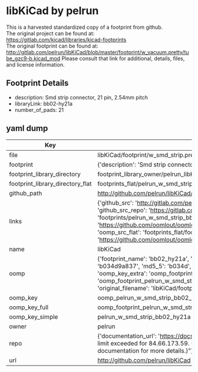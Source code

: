 # libKiCad by pelrun  
This is a harvested standardized copy of a footprint from github.  
The original project can be found at:  
https://gitlab.com/kicad/libraries/kicad-footprints  
The original footprint can be found at:
http://gitlab.com/pelrun/libKiCad/blob/master/footprint/w_vacuum.pretty/tube_gzc9-b.kicad_mod
Please consult that link for additional, details, files, and license information.  
## Footprint Details
* description: Smd strip connector, 21 pin, 2.54mm pitch  
* libraryLink: bb02-hy21a  
* number_of_pads: 21  
## yaml dump  
| Key | Value |  
| --- | --- |  
| file | libKiCad/footprint/w_smd_strip.pretty/bb02-hy21a.kicad_mod |  
| footprint | {'description': 'Smd strip connector, 21 pin, 2.54mm pitch', 'libraryLink': 'bb02-hy21a', 'number_of_pads': 21} |  
| footprint_library_directory | footprint_library_owner/pelrun_libKiCad |  
| footprint_library_directory_flat | footprints_flat/pelrun_w_smd_strip_bb02_hy21a/working |  
| github_path | http://github.com/pelrun/libKiCad/blob/master/footprint/w_smd_strip.pretty/bb02-hy21a.kicad_mod |  
| links | {'github_src': 'http://gitlab.com/pelrun/libKiCad/blob/master/footprint/w_vacuum.pretty/tube_gzc9-b.kicad_mod', 'github_src_repo': 'https://gitlab.com/kicad/libraries/kicad-footprints', 'oomp_bot': 'footprints/pelrun_w_smd_strip_bb02_hy21a/working', 'oomp_bot_github': 'https://github.com/oomlout/oomlout_oomp_footprint_bot/tree/main/footprints/pelrun_w_smd_strip_bb02_hy21a/working', 'oomp_src_flat': 'footprints_flat/footprints_flat/pelrun_w_smd_strip_bb02_hy21a/working', 'oomp_src_flat_github': 'https://github.com/oomlout/oomlout_oomp_footprint_src/tree/main/footprints_flat/pelrun_w_smd_strip_bb02_hy21a/working'} |  
| name | libKiCad |  
| oomp | {'footprint_name': 'bb02_hy21a', 'library_name': 'w_smd_strip', 'md5': 'b034d9a8378d787ce415555501f0d14d', 'md5_10': 'b034d9a837', 'md5_5': 'b034d', 'md5_6': 'b034d9', 'oomp_key': 'oomp_pelrun_w_smd_strip_bb02_hy21a', 'oomp_key_extra': 'oomp_footprint_pelrun_w_smd_strip_bb02_hy21a', 'oomp_key_full': 'oomp_footprint_pelrun_w_smd_strip_bb02_hy21a_b034d9', 'oomp_key_simple': 'pelrun_w_smd_strip_bb02_hy21a', 'original_filename': 'libKiCad/footprint/w_smd_strip.pretty/bb02-hy21a.kicad_mod', 'owner_name': 'pelrun'} |  
| oomp_key | oomp_pelrun_w_smd_strip_bb02_hy21a |  
| oomp_key_full | oomp_footprint_pelrun_w_smd_strip_bb02_hy21a |  
| oomp_key_simple | pelrun_w_smd_strip_bb02_hy21a |  
| owner | pelrun |  
| repo | {'documentation_url': 'https://docs.github.com/rest/overview/resources-in-the-rest-api#rate-limiting', 'message': "API rate limit exceeded for 84.66.173.59. (But here's the good news: Authenticated requests get a higher rate limit. Check out the documentation for more details.)"} |  
| url | http://github.com/pelrun/libKiCad |  

